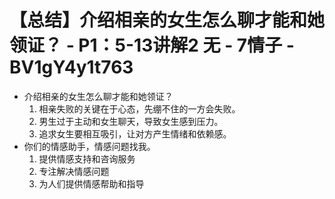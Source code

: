 # 【总结】介绍相亲的女生怎么聊才能和她领证？ - P1：5-13讲解2 无 - 7情子 - BV1gY4y1t763

-   介绍相亲的女生怎么聊才能和她领证？
    1.  相亲失败的关键在于心态，先绷不住的一方会失败。
    2.  男生过于主动和女生聊天，导致女生感到压力。
    3.  追求女生要相互吸引，让对方产生情绪和依赖感。
-   你们的情感助手，情感问题找我。
    1.  提供情感支持和咨询服务
    2.  专注解决情感问题
    3.  为人们提供情感帮助和指导
